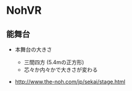 # NohVR

## 能舞台

- 本舞台の大きさ
  - 三間四方 (5.4mの正方形)
  - 芯々か内々かで大きさが変わる

- http://www.the-noh.com/jp/sekai/stage.html

